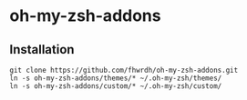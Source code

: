 oh-my-zsh-addons
================

Installation
------------
```
git clone https://github.com/fhwrdh/oh-my-zsh-addons.git
ln -s oh-my-zsh-addons/themes/* ~/.oh-my-zsh/themes/
ln -s oh-my-zsh-addons/custom/* ~/.oh-my-zsh/custom/

